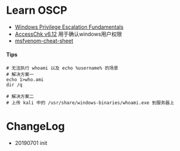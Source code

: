 # Learn OSCP



- [Windows Privilege Escalation Fundamentals](https://www.fuzzysecurity.com/tutorials/16.html)
- [AccessChk v6.12](https://docs.microsoft.com/en-us/sysinternals/downloads/accesschk) 用于确认windows用户权限
- [msfvenom-cheat-sheet](https://nitesculucian.github.io/2018/07/24/msfvenom-cheat-sheet/)



#### Tips



```vbscript
# 无法执行 whoami 以及 echo %username% 的场景
# 解决方案一
echo 1>who.ami
dir /q

# 解决方案二
# 上传 kali 中的 /usr/share/windows-binaries/whoami.exe 到服务器上
```






# ChangeLog
- 20190701 init
